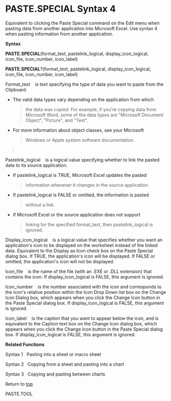 PASTE.SPECIAL Syntax 4
======================

Equivalent to clicking the Paste Special command on the Edit menu when
pasting data from another application into Microsoft Excel. Use syntax 4
when pasting information from another application.

**Syntax**

**PASTE.SPECIAL**(format\_text, pastelink\_logical,
display\_icon\_logical, icon\_file, icon\_number, icon\_label)

**PASTE.SPECIAL**?(format\_text, pastelink\_logical,
display\_icon\_logical, icon\_file, icon\_number, icon\_label)

Format\_text    is text specifying the type of data you want to paste
from the Clipboard.

-   The valid data types vary depending on the application from which
    > the data was copied. For example, if you\'re copying data from
    > Microsoft Word, some of the data types are \"Microsoft Document
    > Object\", \"Picture\", and \"Text\".

-   For more information about object classes, see your Microsoft
    > Windows or Apple system software documentation.

>  

Pastelink\_logical    is a logical value specifying whether to link the
pasted data to its source application.

-   If pastelink\_logical is TRUE, Microsoft Excel updates the pasted
    > information whenever it changes in the source application.

-   If pastelink\_logical is FALSE or omitted, the information is pasted
    > without a link.

-   If Microsoft Excel or the source application does not support
    > linking for the specified format\_text, then pastelink\_logical is
    > ignored.

Display\_icon\_logical    is a logical value that specifies whether you
want an application\'s icon to be displayed on the worksheet instead of
the linked data. Equivalent to the Display as Icon check box on the
Paste Special dialog box. If TRUE, the application\'s icon will be
displayed. If FALSE or omitted, the application\'s icon will not be
displayed.

Icon\_file    is the name of the file (with an .EXE or .DLL extension)
that contains the icon. If display\_icon\_logical is FALSE, this
argument is ignored.

Icon\_number    is the number associated with the icon and corresponds
to the icon\'s relative position within the Icon Drop Down list box on
the Change Icon Dialog box, which appears when you click the Change Icon
button in the Paste Special dialog box. If display\_icon\_logical is
FALSE, this argument is ignored.

Icon\_label    is the caption that you want to appear below the icon,
and is equivalent to the Caption text box on the Change Icon dialog box,
which appears when you click the Change Icon button in the Paste Special
dialog box. If display\_icon\_logical is FALSE, this argument is
ignored.

**Related Functions**

Syntax 1   Pasting into a sheet or macro sheet

Syntax 2   Copying from a sheet and pasting into a chart

Syntax 3   Copying and pasting between charts

Return to [top](#H)

PASTE.TOOL
